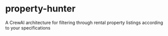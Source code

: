# property-hunter
A CrewAI architecture for filtering through rental property listings according to your specifications

